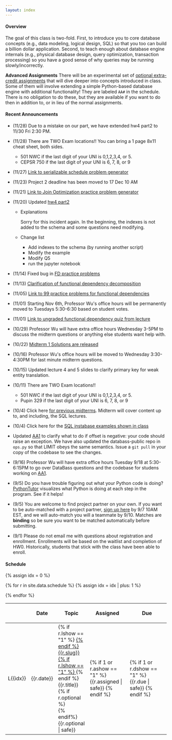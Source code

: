 ```yaml
---
layout: index
---
```


#### Overview

The goal of this class is two-fold. First, to introduce you to core database concepts (e.g., data modeling, logical design, SQL) so that you too can build a billion dollar application. Second, to teach enough about database engine internals (e.g., physical database design, query optimization, transaction processing) so you have a good sense of why queries may be running slowly/incorrectly.

**Advanced Assignments**  There will be an experimental set of [optional extra-credit assignments](https://github.com/w4111/advanced) that will dive deeper into concepts introduced in class.   Some of them will involve extending a simple Python-based database engine with additional functionality!  They are labeled `AA#` in the schedule.  There is no obligation to do these, but they are available if you want to do then in addition to, or in lieu of the normal assignments.


#### Recent Announcements
* (11/28) Due to a mistake on our part, we have extended hw4 part2 to 11/30 Fri 2:30 PM.
* (11/28) There are TWO Exam locations!!    You can bring a 1 page 8x11 cheat sheet, both sides.
  * 501 NWC if the last digit of your UNI is 0,1,2,3,4, or 5.   
  * CEPSR 750 if the last digit of your UNI is 6, 7, 8, or 9
* (11/27) [Link to serializable schedule problem generator](./concurrency.html)
* (11/23) Project 2 deadline has been moved to 17 Dec 10 AM
* (11/21) [Link to Join Optimization practice problem generator](./join.html)
* (11/20) Updated [hw4 part2](https://www.instabase.com/ewu/w4111-public/fs/Instabase%20Drive/HW4/hw4_part2.ipynb)
  * Explanations
    
    Sorry for this incident again. In the beginning, the indexes is not added to the schema and some questions need modifying. 
    
  * Change list
  
    * Add indexes to the schema (by running another script)
    * Modify the example
    * Modify Q5
    * run the jupyter notebook

* (11/14) Fixed bug in [FD practice problems](./fd.html)
* (11/13) [Clarification of functional dependency decomposition](./fdclarification)
* (11/05) [Link to 99 practice problems for functional dependencies](./fd.html)
* (11/01) Starting Nov 6th, Professor Wu's office hours will be permanently moved to Tuesdays 5:30-6:30 based on student votes.
* (11/01) [Link to ungraded functional dependency quiz from lecture](https://goo.gl/forms/j5p9TP5noFnvejb53)
* (10/29) Professor Wu will have extra office hours Wednesday 3-5PM to discuss the midterm questions or anything else students want help with.
* (10/22) [Midterm 1 Solutions are released](https://github.com/w4111/w4111.github.io/tree/master/files/reading/midterm1-2018f-sol.pdf)
* (10/16) Professor Wu's office hours will be moved to Wednesday 3:30-4:30PM for last minute midterm questions.
* (10/15) Updated lecture 4 and 5 slides to clarify primary key for weak entity translation.
* (10/11) There are TWO Exam locations!!  
  * 501 NWC if the last digit of your UNI is 0,1,2,3,4, or 5.   
  * Pupin 329 if the last digit of your UNI is 6, 7, 8, or 9
* (10/4) Click here [for previous midterms](https://github.com/w4111/w4111.github.io/tree/master/files/reading).  Midterm will cover content up to, and including, the SQL lectures.  
* (10/4) Click here for the [SQL instabase examples shown in class](https://www.instabase.com/user/ewu-nb/notebooks/ewu/w4111-public/fs/Instabase%20Drive/Examples/Fall2018SQLlectureexamples.ipynb)
* Updated [AA1](https://github.com/w4111/advanced/blob/master/databass/offset.md) to clarify what to do if offset is negative: your code should raise an exception.  We have also updated the databass-public repo in `ops.py` so that LIMIT obeys the same semantics.  Issue a `git pull` in your copy of the codebase to see the changes.
* (9/16) Professor Wu will have extra office hours Tuesday 9/18 at 5:30-6:15PM to go over DataBass questions and the codebase for studens working on [AA1](https://github.com/w4111/advanced).
* (9/5) Do you have trouble figuring out what your Python code is doing?  [PythonTutor](http://pythontutor.com/) visualizes what Python is doing at each step in the program.  See if it helps!
* (9/5) You are welcome to find project partner on your own.  If you want to be auto-matched with a project partner,  [sign up here](https://goo.gl/forms/ail3TK0sNpRi7qFR2) by 9/7 10AM EST, and we will auto-match you will a teammate by 9/10.  Matches are **binding** so be sure you want to be matched automatically before submitting.
* (9/1) Please do not email me with questions about registration and enrollment.  Enrollments will be based on the waitlist and completion of HW0.   Historically, students that stick with the class have been able to enroll.

#### Schedule

<table class="table table-striped schedule">
  <thead>
  <tr>
    <th class="idx"></th>
    <th class="date" style="width: 4em; max-width: 4em;"> <p> <span>Date </span> </p> </th>
    <th style="min-width: 20%;"> <p> <span>Topic </span> </p> </th>
    <!--<th style="width: 15%"> <p> <span>Readings </span> </p> </th>-->
    <th style="width: 25%;"> <p> <span>Assigned</span> </p> </th>
    <th style="width: 25%;"> <p> <span>Due</span> </p> </th>
  </tr>
  </thead>
{% assign idx = 0 %}

{% for r in site.data.schedule %}
  {% assign idx = idx | plus: 1  %}
  <tr style="background-color: {{r.color}}; ">
    <td class="idx">L{{idx}}</td>
    <td class="date">{{r.date}}</td>
    <td class="slug">
      {% if r.lshow == "1" %} <a href="{{r.link}}"> {% endif %}
        {{r.slug}}
      {% if r.lshow == "1" %} </a> {% endif %}
      <br/>{{r.title}}
      {% if r.optional %}<br/>{% endif%}
      {{r.optional | safe}}
      </td>
    <!--<td class="readings">{{r.readings | safe}}</td>-->
    <td>{% if 1 or r.ashow == "1" %} {{r.assigned | safe}} {% endif %}</td>
    <td>{% if 1 or r.dshow == "1" %} {{r.due | safe}} {% endif %}</td>
  </tr>
{% endfor %}
</table>


